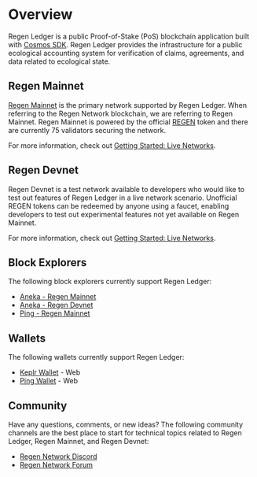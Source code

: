 # Overview

Regen Ledger is a public Proof-of-Stake (PoS) blockchain application built with [Cosmos SDK](https://docs.cosmos.network/). Regen Ledger provides the infrastructure for a public ecological accounting system for verification of claims, agreements, and data related to ecological state.

## Regen Mainnet

[Regen Mainnet](https://www.regen.network/mainnet/) is the primary network supported by Regen Ledger. When referring to the Regen Network blockchain, we are referring to Regen Mainnet. Regen Mainnet is powered by the official [REGEN](https://www.regen.network/token/) token and there are currently 75 validators securing the network. 

For more information, check out [Getting Started: Live Networks](../getting-started/live-networks).

## Regen Devnet

Regen Devnet is a test network available to developers who would like to test out features of Regen Ledger in a live network scenario. Unofficial REGEN tokens can be redeemed by anyone using a faucet, enabling developers to test out experimental features not yet available on Regen Mainnet.

For more information, check out [Getting Started: Live Networks](../getting-started/live-networks).

## Block Explorers

The following block explorers currently support Regen Ledger:

- [Aneka - Regen Mainnet](https://regen.aneka.io/)
- [Aneka - Regen Devnet](https://prelaunch.regen.aneka.io/)
- [Ping - Regen Mainnet](https://ping.pub/regen/)

## Wallets

The following wallets currently support Regen Ledger:

- [Keplr Wallet](https://wallet.keplr.app/) - Web
- [Ping Wallet](https://ping.pub/) - Web

## Community

Have any questions, comments, or new ideas? The following community channels are the best place to start for technical topics related to Regen Ledger, Regen Mainnet, and Regen Devnet:

- [Regen Network Discord](https://discord.gg/BDcBJu3)
- [Regen Network Forum](https://forum.regen.network/)
